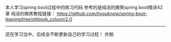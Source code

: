 本人学习spring boot过程中的练习代码
参考的是纯洁的微笑spring boot精讲42章
纯洁的微笑教程链接：
https://github.com/ityouknow/spring-boot-leaning/tree/gitbook_column2.0
****************************************************************
还在学习当中，后续会不断更新自己的学习过程！
共勉